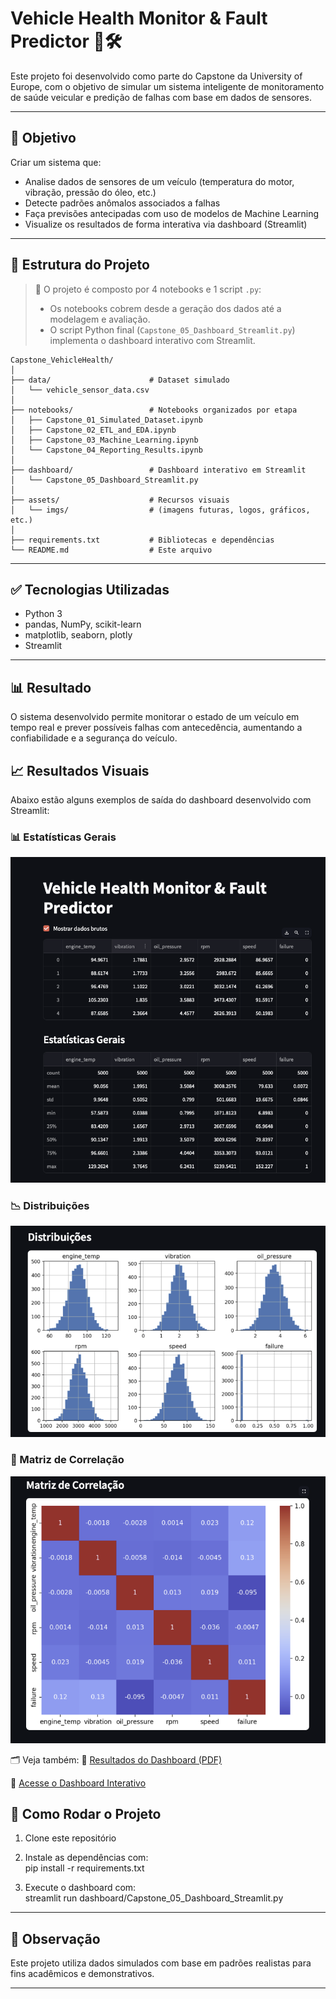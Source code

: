 # Vehicle Health Monitor & Fault Predictor 🚗🛠️

Este projeto foi desenvolvido como parte do Capstone da University of Europe, com o objetivo de simular um sistema inteligente de monitoramento de saúde veicular e predição de falhas com base em dados de sensores.

---

## 🧠 Objetivo

Criar um sistema que:

- Analise dados de sensores de um veículo (temperatura do motor, vibração, pressão do óleo, etc.)
- Detecte padrões anômalos associados a falhas
- Faça previsões antecipadas com uso de modelos de Machine Learning
- Visualize os resultados de forma interativa via dashboard (Streamlit)

---

## 📁 Estrutura do Projeto

> 🔄 O projeto é composto por 4 notebooks e 1 script `.py`:
> - Os notebooks cobrem desde a geração dos dados até a modelagem e avaliação.
> - O script Python final (`Capstone_05_Dashboard_Streamlit.py`) implementa o dashboard interativo com Streamlit.


```
Capstone_VehicleHealth/
│
├── data/                      # Dataset simulado
│   └── vehicle_sensor_data.csv
│
├── notebooks/                 # Notebooks organizados por etapa
│   ├── Capstone_01_Simulated_Dataset.ipynb
│   ├── Capstone_02_ETL_and_EDA.ipynb
│   ├── Capstone_03_Machine_Learning.ipynb
│   └── Capstone_04_Reporting_Results.ipynb
│
├── dashboard/                 # Dashboard interativo em Streamlit
│   └── Capstone_05_Dashboard_Streamlit.py
│
├── assets/                    # Recursos visuais
│   └── imgs/                  # (imagens futuras, logos, gráficos, etc.)
│
├── requirements.txt           # Bibliotecas e dependências
└── README.md                  # Este arquivo
```
---

## ✅ Tecnologias Utilizadas

- Python 3
- pandas, NumPy, scikit-learn
- matplotlib, seaborn, plotly
- Streamlit

---

## 📊 Resultado

O sistema desenvolvido permite monitorar o estado de um veículo em tempo real e prever possíveis falhas com antecedência, aumentando a confiabilidade e a segurança do veículo.

## 📈 Resultados Visuais

Abaixo estão alguns exemplos de saída do dashboard desenvolvido com Streamlit:

### 📊 Estatísticas Gerais
<p align="center">
  <img src="assets/imgs/dashboard_stats.png" width="600"/>
</p>

### 📉 Distribuições
<p align="center">
  <img src="assets/imgs/dashboard_distributions.png" width="600"/>
</p>

### 🔗 Matriz de Correlação
<p align="center">
  <img src="assets/imgs/dashboard_corr_matrix.png" width="600"/>
</p>

🗂️ Veja também: 📄 [Resultados do Dashboard (PDF)](assets/dashboard_resultados.pdf)


🔗 [Acesse o Dashboard Interativo](https://capstonevehiclehealth.streamlit.app)


## 🚀 Como Rodar o Projeto

1. Clone este repositório  
2. Instale as dependências com:  
pip install -r requirements.txt

3. Execute o dashboard com:  
streamlit run dashboard/Capstone_05_Dashboard_Streamlit.py

---

## 📌 Observação

Este projeto utiliza dados simulados com base em padrões realistas para fins acadêmicos e demonstrativos.

---















